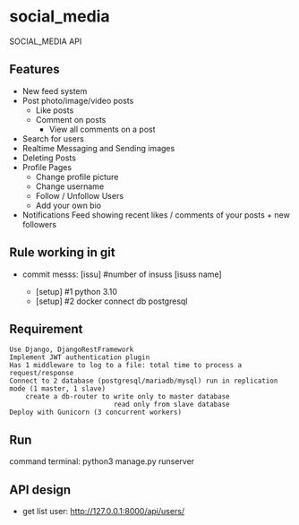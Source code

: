 # social_media
SOCIAL_MEDIA API 

## Features
* New feed system
* Post photo/image/video posts
    * Like posts
    * Comment on posts
        * View all comments on a post
* Search for users
* Realtime Messaging and Sending images
* Deleting Posts
* Profile Pages
    * Change profile picture
    * Change username
    * Follow / Unfollow Users
    * Add your own bio
* Notifications Feed showing recent likes / comments of your posts + new followers

## Rule working in git
* commit messs: [issu] #number of insuss [isuss name]

    * [setup] #1 python 3.10
    * [setup] #2 docker connect db postgresql

## Requirement
    Use Django, DjangoRestFramework
    Implement JWT authentication plugin
    Has 1 middleware to log to a file: total time to process a request/response
    Connect to 2 database (postgresql/mariadb/mysql) run in replication mode (1 master, 1 slave)
        create a db-router to write only to master database
                              read only from slave database
    Deploy with Gunicorn (3 concurrent workers)
 
## Run
command terminal: python3 manage.py runserver

## API design
* get list user: http://127.0.0.1:8000/api/users/




